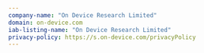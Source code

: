 ```yaml
---
company-name: "On Device Research Limited"
domain: on-device.com
iab-listing-name: "On Device Research Limited"
privacy-policy: https://s.on-device.com/privacyPolicy
---
```

